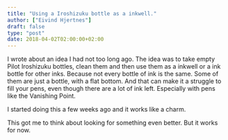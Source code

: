 ```yaml
---
title: "Using a Iroshizuku bottle as a inkwell."
author: ["Eivind Hjertnes"]
draft: false
type: "post"
date: 2018-04-02T02:00:00+02:00
---
```


I wrote about an idea I had not too long ago. The idea was to take empty
Pilot Iroshizuku bottles, clean them and then use them as a inkwell or a
ink bottle for other inks. Because not every bottle of ink is the same.
Some of them are just a bottle, with a flat bottom. And that can make it
a struggle to fill your pens, even though there are a lot of ink left.
Especially with pens like the Vanishing Point.

I started doing this a few weeks ago and it works like a charm.

This got me to think about looking for something even better. But it
works for now.
